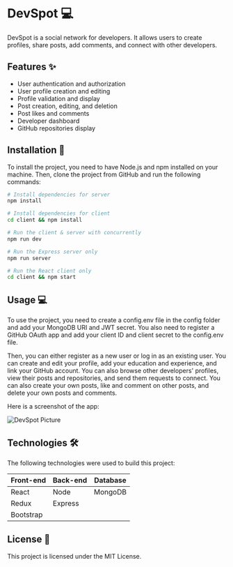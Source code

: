 # DevSpot :computer:

DevSpot is a social network for developers. It allows users to create profiles, share posts, add comments, and connect with other developers.

## Features :sparkles:

- User authentication and authorization
- User profile creation and editing
- Profile validation and display
- Post creation, editing, and deletion
- Post likes and comments
- Developer dashboard
- GitHub repositories display

## Installation :wrench:

To install the project, you need to have Node.js and npm installed on your machine. Then, clone the project from GitHub and run the following commands:

```bash
# Install dependencies for server
npm install

# Install dependencies for client
cd client && npm install

# Run the client & server with concurrently
npm run dev

# Run the Express server only
npm run server

# Run the React client only
cd client && npm start
```

## Usage :computer:

To use the project, you need to create a config.env file in the config folder and add your MongoDB URI and JWT secret. You also need to register a GitHub OAuth app and add your client ID and client secret to the config.env file.

Then, you can either register as a new user or log in as an existing user. You can create and edit your profile, add your education and experience, and link your GitHub account. You can also browse other developers' profiles, view their posts and repositories, and send them requests to connect. You can also create your own posts, like and comment on other posts, and delete your own posts and comments.

Here is a screenshot of the app:

![DevSpot Picture](https://drive.google.com/uc?export=view&id=1lxAbQrgUULtEH8G2eowdxEi7GUwlePIr)

## Technologies :hammer_and_wrench:

The following technologies were used to build this project:

| Front-end | Back-end | Database |
|-----------|----------|----------|
| React     | Node     | MongoDB  |
| Redux     | Express  |          |
| Bootstrap |          |          |

## License :page_facing_up:

This project is licensed under the MIT License.
